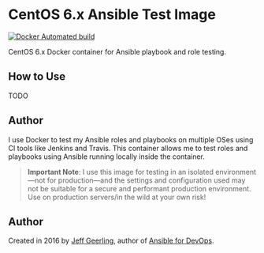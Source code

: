 # CentOS 6.x Ansible Test Image

[![Docker Automated build](https://img.shields.io/docker/automated/geerlingguy/docker-centos6-ansible.svg?maxAge=2592000)](https://hub.docker.com/r/geerlingguy/docker-centos6-ansible/)

CentOS 6.x Docker container for Ansible playbook and role testing.

## How to Use

TODO

## Author

I use Docker to test my Ansible roles and playbooks on multiple OSes using CI tools like Jenkins and Travis. This container allows me to test roles and playbooks using Ansible running locally inside the container.

> **Important Note**: I use this image for testing in an isolated environment—not for production—and the settings and configuration used may not be suitable for a secure and performant production environment. Use on production servers/in the wild at your own risk!

## Author

Created in 2016 by [Jeff Geerling](http://jeffgeerling.com/), author of [Ansible for DevOps](https://www.ansiblefordevops.com/).
